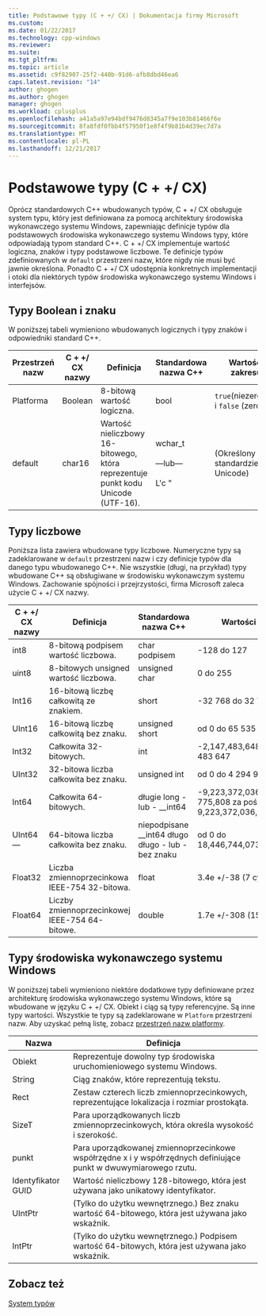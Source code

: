 ```yaml
---
title: Podstawowe typy (C + +/ CX) | Dokumentacja firmy Microsoft
ms.custom: 
ms.date: 01/22/2017
ms.technology: cpp-windows
ms.reviewer: 
ms.suite: 
ms.tgt_pltfrm: 
ms.topic: article
ms.assetid: c9f82907-25f2-440b-91d6-afb8dbd46ea6
caps.latest.revision: "14"
author: ghogen
ms.author: ghogen
manager: ghogen
ms.workload: cplusplus
ms.openlocfilehash: a41a5a97e94bdf9476d8345a7f9e103b81466f6e
ms.sourcegitcommit: 8fa8fdf0fbb4f57950f1e8f4f9b81b4d39ec7d7a
ms.translationtype: MT
ms.contentlocale: pl-PL
ms.lasthandoff: 12/21/2017
---
```

# <a name="fundamental-types-ccx"></a>Podstawowe typy (C + +/ CX)
Oprócz standardowych C++ wbudowanych typów, C + +/ CX obsługuje system typu, który jest definiowana za pomocą architektury środowiska wykonawczego systemu Windows, zapewniając definicje typów dla podstawowych środowiska wykonawczego systemu Windows typy, które odpowiadają typom standard C++. C + +/ CX implementuje wartość logiczna, znaków i typy podstawowe liczbowe. Te definicje typów zdefiniowanych w `default` przestrzeni nazw, które nigdy nie musi być jawnie określona. Ponadto C + +/ CX udostępnia konkretnych implementacji i otoki dla niektórych typów środowiska wykonawczego systemu Windows i interfejsów.  
  
## <a name="boolean-and-character-types"></a>Typy Boolean i znaku  
 W poniższej tabeli wymieniono wbudowanych logicznych i typy znaków i odpowiedniki standard C++.  
  
|Przestrzeń nazw|C + +/ CX nazwy|Definicja|Standardowa nazwa C++|Wartości zakresu|  
|---------------|-----------------------------------------------------------------------|----------------|-------------------------|---------------------|  
|Platforma|Boolean|8-bitową wartość logiczna.|bool|`true`(niezerowej) i `false` (zero).|  
|default|char16|Wartość nieliczbowy 16-bitowego, która reprezentuje punkt kodu Unicode (UTF-16).|wchar_t<br /><br /> —lub—<br /><br /> L'c "|(Określony w standardzie Unicode)|  
  
## <a name="numeric-types"></a>Typy liczbowe  
 Poniższa lista zawiera wbudowane typy liczbowe. Numeryczne typy są zadeklarowane w `default` przestrzeni nazw i czy definicje typów dla danego typu wbudowanego C++. Nie wszystkie (długi, na przykład) typy wbudowane C++ są obsługiwane w środowisku wykonawczym systemu Windows. Zachowanie spójności i przejrzystości, firma Microsoft zaleca użycie C + +/ CX nazwy.  
  
|C + +/ CX nazwy|Definicja|Standardowa nazwa C++|Wartości zakresu|  
|-----------------------------------------------------------------------|----------------|-------------------------|---------------------|  
|int8|8-bitową podpisem wartość liczbowa.|char podpisem|-128 do 127|  
|uint8|8-bitowych unsigned wartość liczbowa.|unsigned char|0 do 255|  
|Int16|16-bitową liczbę całkowitą ze znakiem.|short|-32 768 do 32 767|  
|UInt16|16-bitową liczbę całkowitą bez znaku.|unsigned short|od 0 do 65 535|  
|Int32|Całkowita 32-bitowych.|int|-2,147,483,648 do 2 147 483 647|  
|UInt32|32-bitowa liczba całkowita bez znaku.|unsigned int|od 0 do 4 294 967 295|  
|Int64|Całkowita 64-bitowych.|długie long - lub - __int64|-9,223,372,036,854, 775,808 za pośrednictwem 9,223,372,036,854,775,807|  
|UInt64 —|64-bitowa liczba całkowita bez znaku.|niepodpisane __int64 długo długo - lub - bez znaku|od 0 do 18,446,744,073,709,551,615|  
|Float32|Liczba zmiennoprzecinkowa IEEE-754 32-bitowa.|float|3.4e +/-38 (7 cyfr)|  
|Float64|Liczby zmiennoprzecinkowej IEEE-754 64-bitowe.|double|1.7e +/-308 (15 cyfr)|  
  
## <a name="windows-runtime-types"></a>Typy środowiska wykonawczego systemu Windows  
 W poniższej tabeli wymieniono niektóre dodatkowe typy definiowane przez architekturę środowiska wykonawczego systemu Windows, które są wbudowane w języku C + +/ CX. Obiekt i ciąg są typy referencyjne. Są inne typy wartości. Wszystkie te typy są zadeklarowane w `Platform` przestrzeni nazw. Aby uzyskać pełną listę, zobacz [przestrzeń nazw platformy](../cppcx/platform-namespace-c-cx.md).  
  
|Nazwa|Definicja|  
|----------|----------------|  
|Obiekt|Reprezentuje dowolny typ środowiska uruchomieniowego systemu Windows.|  
|String|Ciąg znaków, które reprezentują tekstu.|  
|Rect|Zestaw czterech liczb zmiennoprzecinkowych, reprezentujące lokalizacja i rozmiar prostokąta.|  
|SizeT|Para uporządkowanych liczb zmiennoprzecinkowych, która określa wysokość i szerokość.|  
|punkt|Para uporządkowanej zmiennoprzecinkowe współrzędne x i y współrzędnych definiujące punkt w dwuwymiarowego rzutu.|  
|Identyfikator GUID|Wartość nieliczbowy 128-bitowego, która jest używana jako unikatowy identyfikator.|  
|UIntPtr|(Tylko do użytku wewnętrznego.) Bez znaku wartość 64-bitowego, która jest używana jako wskaźnik.|  
|IntPtr|(Tylko do użytku wewnętrznego.)  Podpisem wartość 64-bitowych, która jest używana jako wskaźnik.|  
  
## <a name="see-also"></a>Zobacz też  
 [System typów](../cppcx/type-system-c-cx.md)